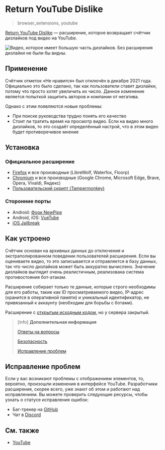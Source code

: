 # Return YouTube Dislike
> browser_extensions, youtube

[Return YouTube Dislike](https://returnyoutubedislike.com) — расширение,
которое возвращает счётчик дизлайков под видео на YouTube.

![Видео, которое имеет большую часть дизлайков. Без расширения дизлайки не были
бы видны.](/media/return_youtube_dislike.jpg)

## Применение

Счётчик отметок «Не нравится» был отключён в декабре 2021 года. Официально это
было сделано, так как пользователи ставят дизлайки, потому что просто хотят
увеличить их число. Данное изменение является попыткой защитить авторов и
компании от негатива.

Однако с этим появляются новые проблемы:

- При поиске руководства трудно понять его качество
- Стоит ли тратить время на просмотр видео. Если на видео много дизлайков, то
это создаёт определённый настрой, что в этом видео будет противоречивое мнение

## Установка

### Официальное расширение

- [Firefox](https://addons.mozilla.org/firefox/addon/return-youtube-dislikes)
и все производные (LibreWolf, Waterfox, Floorp)
- [Chromium](https://chrome.google.com/webstore/detail/return-youtube-dislike/gebbhagfogifgggkldgodflihgfeippi)
и все производные (Google Chrome, Microsoft Edge, Brave, Opera, Vivaldi, Яндекс)
- [Пользовательский скрипт (Tampermonkey)](https://github.com/Anarios/return-youtube-dislike/raw/main/Extensions/UserScript/Return%20Youtube%20Dislike.user.js)

### Сторонние порты

- Android: [Форк NewPipe](https://github.com/polymorphicshade/NewPipe)
- Android, iOS: [VueTube](https://vuetube.app)
- [iOS Jailbreak](https://chariz.com/get/return-youtube-dislike)

## Как устроено

Счётчик основан на архивных данных до отключения и экстраполированном поведении
пользователей расширения. Если вы оцениваете видео, то это записывается и
отправляется в базу данных, так что число дизлайков может быть аккуратно
вычислено. Значение дизлайков выглядит очень реалистичным, реализована система
противостояния бот-атакам.

Расширение собирает только те данные, которые строго необходимы для его работы,
такие как ID просматриваемого видео, IP-адрес (хранится в оперативной памяти) и
уникальный идентификатор, не привязанный к аккаунту (необходим для борьбы с
ботами).

Расширение с
[открытым исходным кодом](https://github.com/Anarios/return-youtube-dislike), но
у сервера закрытый.

> [info] **Дополнительная информация**
>
> [Ответы на вопросы](https://returnyoutubedislike.com/faq)
>
> [Безопасность](https://github.com/Anarios/return-youtube-dislike/blob/main/Docs/SECURITY-FAQru.md)
>
> [Исправление проблем](https://returnyoutubedislike.com/help)

## Исправление проблем

Если у вас возникают проблемы с отображением элементов, то, вероятно, произошли изменения в интерфейсе YouTube. Разработчики расширения, скорее всего, уже знают
об этом и работают над исправлением. Вы можете проверить следующие ресурсы,
чтобы узнать о статусе исправления ошибок:

- Баг-трекер на
[GitHub](https://github.com/Anarios/return-youtube-dislike/issues)
- Чат в [Discord](https://discord.com/invite/mYnESY4Md5)

## См. также

- [YouTube](/wiki/youtube.html)
